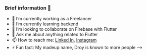 ### Brief information 👋

- 🔭 I’m currently working as a Freelancer
- 🌱 I’m currently learning backend
- 👯 I’m looking to collaborate on Firebase with Flutter
- 💬 Ask me about anything related to Flutter
- 📫 How to reach me: [Linked In](https://www.linkedin.com/in/dhritiman-r-437858135/), [Instagram](https://www.instagram.com/droy.dev/)
- ⚡ Fun fact: My madeup name, Droy is known to more people
-->

